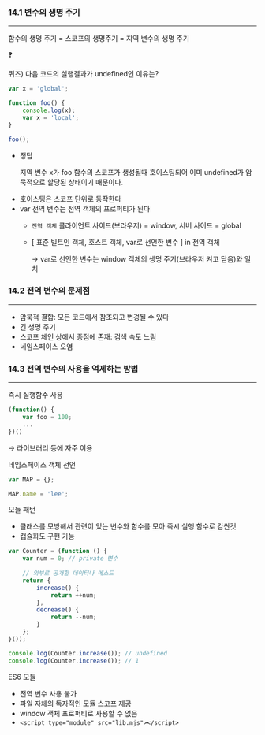 ### 14.1 변수의 생명 주기

---

함수의 생명 주기 = 스코프의 생명주기 = 지역 변수의 생명 주기

<aside>
❓

퀴즈) 다음 코드의 실행결과가 undefined인 이유는?

```jsx
var x = 'global';

function foo() {
	console.log(x);
	var x = 'local';
}

foo();
```

- 정답

  지역 변수 x가 foo 함수의 스코프가 생성될때 호이스팅되어 이미 undefined가 암묵적으로 할당된 상태이기 때문이다.

</aside>

- 호이스팅은 스코프 단위로 동작한다
- var 전역 변수는 전역 객체의 프로퍼티가 된다
    - `전역 객체` 클라이언트 사이드(브라우저) = window, 서버 사이드 = global
    - [ 표준 빌트인 객체, 호스트 객체, var로 선언한 변수 ] in 전역 객체

      → var로 선언한 변수는 window 객체의 생명 주기(브라우저 켜고 닫음)와 일치


### 14.2 전역 변수의 문제점

---

- 암묵적 결합: 모든 코드에서 참조되고 변경될 수 있다
- 긴 생명 주기
- 스코프 체인 상에서 종점에 존재: 검색 속도 느림
- 네임스페이스 오염

### 14.3 전역 변수의 사용을 억제하는 방법

---

즉시 실행함수 사용

```jsx
(function() {
	var foo = 100;
	...
})()
```

→ 라이브러리 등에 자주 이용

네임스페이스 객체 선언

```jsx
var MAP = {};

MAP.name = 'lee';
```

모듈 패턴

- 클래스를 모방해서 관련이 있는 변수와 함수를 모아 즉시 실행 함수로 감싼것
- 캡슐화도 구현 가능

```jsx
var Counter = (function () {
	var num = 0; // private 변수
	
	// 외부로 공개할 데이터나 메소드
	return {
		increase() {
			return ++num;
		},
		decrease() {
			return --num;
		}
	};
}());

console.log(Counter.increase()); // undefined
console.log(Counter.increase()); // 1
```

ES6 모듈

- 전역 변수 사용 불가
- 파일 자체의 독자적인 모듈 스코프 제공
- window 객체 프로퍼티로 사용할 수 없음
- `<script type="module" src="lib.mjs"></script>`